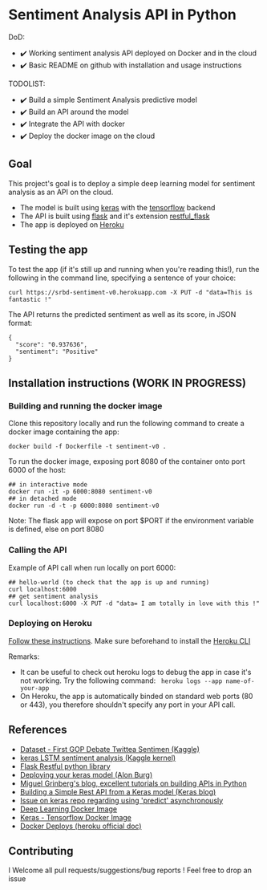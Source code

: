 # Sentiment Analysis API in Python

DoD:
* :heavy_check_mark: Working sentiment analysis API deployed on Docker and in the cloud
* :heavy_check_mark: Basic README on github with installation and usage instructions

TODOLIST:
* :heavy_check_mark: Build a simple Sentiment Analysis predictive model
* :heavy_check_mark: Build an API around the model
* :heavy_check_mark: Integrate the API with docker
* :heavy_check_mark: Deploy the docker image on the cloud

## Goal

This project's goal is to deploy a simple deep learning model for sentiment analysis as an API on the cloud.
* The model is built using [keras](https://keras.io/) with the [tensorflow](https://www.tensorflow.org/) backend
* The API is built using [flask](http://flask.pocoo.org/) and it's extension [restful_flask](https://flask-restful.readthedocs.io/en/latest/)
* The app is deployed on [Heroku](https://www.heroku.com/)

## Testing the app

To test the app (if it's still up and running when you're reading this!), run the following in the command line, specifying a sentence of your choice:
```
curl https://srbd-sentiment-v0.herokuapp.com -X PUT -d "data=This is fantastic !"
``` 
The API returns the predicted sentiment as well as its score, in JSON format:
```
{
  "score": "0.937636", 
  "sentiment": "Positive"
}
```

## Installation instructions (WORK IN PROGRESS)

### Building and running the docker image

Clone this repository locally and run the following command to create a docker image containing the app:

```{bash}
docker build -f Dockerfile -t sentiment-v0 .
```

To run the docker image, exposing port 8080 of the container onto port 6000 of the host:
```{bash}
## in interactive mode
docker run -it -p 6000:8080 sentiment-v0
## in detached mode
docker run -d -t -p 6000:8080 sentiment-v0
```
Note: The flask app will expose on port $PORT if the environment variable is defined, else on port 8080

### Calling the API

Example of API call when run locally on port 6000:
```
## hello-world (to check that the app is up and running)
curl localhost:6000
## get sentiment analysis
curl localhost:6000 -X PUT -d "data= I am totally in love with this !"
```

### Deploying on Heroku

[Follow these instructions](https://devcenter.heroku.com/articles/container-registry-and-runtime). Make sure beforehand to install the [Heroku CLI](https://devcenter.heroku.com/articles/heroku-cli)  

Remarks: 
* It can be useful to check out heroku logs to debug the app in case it's not working. Try the following command: ``` heroku logs --app name-of-your-app```
* On Heroku, the app is automatically binded on standard web ports (80 or 443), you therefore shouldn't specify any port in your API call.


## References
* [Dataset - First GOP Debate Twittea Sentimen (Kaggle)](https://www.kaggle.com/crowdflower/first-gop-debate-twitter-sentiment/data)
* [keras LSTM sentiment analysis (Kaggle kernel)](https://www.kaggle.com/ngyptr/lstm-sentiment-analysis-keras)
* [Flask Restful python library](https://flask-restful.readthedocs.io/en/latest/quickstart.html)
* [Deploying your keras model (Alon Burg)](https://medium.com/@burgalon/deploying-your-keras-model-35648f9dc5fb)
* [Miguel Grinberg's blog, excellent tutorials on building APIs in Python](https://blog.miguelgrinberg.com/post/designing-a-restful-api-using-flask-restful)
* [Building a Simple Rest API from a Keras model (Keras blog)](https://blog.keras.io/building-a-simple-keras-deep-learning-rest-api.html)
* [Issue on keras repo regarding using 'predict' asynchronously](https://github.com/keras-team/keras/issues/2397#issuecomment-254919212)
* [Deep Learning Docker Image](https://github.com/floydhub/dl-docker)
* [Keras - Tensorflow Docker Image](https://github.com/ivanvanderbyl/tensorflow-keras-docker/blob/master/Dockerfile)
* [Docker Deploys (heroku official doc)](https://devcenter.heroku.com/articles/container-registry-and-runtime) 

## Contributing

I Welcome all pull requests/suggestions/bug reports ! Feel free to drop an issue
